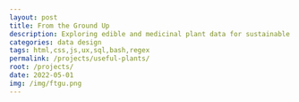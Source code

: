 ```yaml
---
layout: post
title: From the Ground Up
description: Exploring edible and medicinal plant data for sustainable systems
categories: data design
tags: html,css,js,ux,sql,bash,regex
permalink: /projects/useful-plants/
root: /projects/
date: 2022-05-01
img: /img/ftgu.png
---
```


